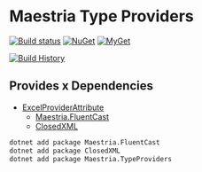# Maestria Type Providers

[![Build status](https://ci.appveyor.com/api/projects/status/mvosd40vqsgrvkr0/branch/master?svg=true)](https://ci.appveyor.com/project/fabionaspolini/typeproviders/branch/master)
[![NuGet](https://buildstats.info/nuget/Maestria.TypeProviders)](https://www.nuget.org/packages/Maestria.TypeProviders)
[![MyGet](https://img.shields.io/myget/maestrianet/v/Maestria.TypeProviders?label=MyGet)](https://www.myget.org/feed/maestrianet/package/nuget/Maestria.TypeProviders)

[![Build History](https://buildstats.info/appveyor/chart/fabionaspolini/typeproviders?branch=master)](https://ci.appveyor.com/project/fabionaspolini/typeproviders/history?branch=master)


## Provides x Dependencies

- [ExcelProviderAttribute](src/Excel/ExcelProviderAttribute.cs)
  - [Maestria.FluentCast](https://github.com/MaestriaNet/FluentCast)
  - [ClosedXML](https://github.com/ClosedXML/ClosedXML)

```bash
dotnet add package Maestria.FluentCast
dotnet add package ClosedXML
dotnet add package Maestria.TypeProviders
```